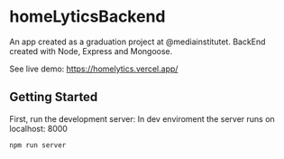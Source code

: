 # homeLyticsBackend

An app created as a graduation project at @mediainstitutet. 
BackEnd created with Node, Express and Mongoose.

See live demo: https://homelytics.vercel.app/

## Getting Started

First, run the development server:
In dev enviroment the server runs on localhost: 8000

```bash
npm run server
```
